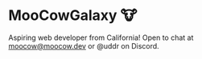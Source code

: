 # MooCowGalaxy 🐮
Aspiring web developer from California! Open to chat at moocow@moocow.dev or @uddr on Discord.
